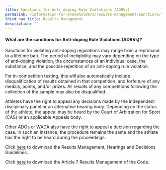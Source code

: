 ```yaml
---
title: Sanctions for Anti doping Rule Violations (ADRVs)
permalink: /information-for-stakeholders/results-management/sanctions/
third_nav_title: Results Management
description: ""
---
```

#### **What are the sanctions for Anti-doping Rule Violations (ADRVs)?**
Sanctions for violating anti-doping regulations may range from a reprimand to a lifetime ban. The period of ineligibility may vary depending on the type of anti-doping violation, the circumstances of an individual case, the substance, and the possible repetition of an anti-doping rule violation.

For in-competition testing, this will also automatically include disqualification of results obtained in that competition, and forfeiture of any medals, points, and/or prizes. All results of any competitions following the collection of the sample may also be disqualified.

Athletes have the right to appeal any decisions made by the independent disciplinary panel or an alternative hearing body. Depending on the status of the athlete, the appeal may be heard by the Court of Arbitration for Sport (CAS) or an applicable Appeals body.

Other ADOs or WADA also have the right to appeal a decision regarding the case. In such an instance, the procedure remains the same and the athlete has the right to be heard during the proceedings.

Click [here](https://www.wada-ama.org/en/resources/world-anti-doping-program/guidelines-2021-international-standard-results-management-isrmhttps://www.wada-ama.org/sites/default/files/wada_guidelines_results_management_hearings_decisions_2014_v1.0_en.pdf) to download the Results Management, Hearings and Decisions Guidelines.

Click [here](/files/information-for-stakeholders/2021-Code-rm-7.pdf) to download the Article 7 Results Management of the Code.